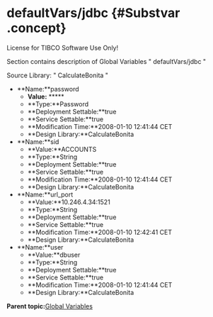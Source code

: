 # defaultVars/jdbc {#Substvar .concept}

License for TIBCO Software Use Only!

Section contains description of Global Variables " defaultVars/jdbc "

Source Library: " CalculateBonita "

-   **Name:**password
    -   **Value:** \*\*\*\*\*
    -   **Type:**Password
    -   **Deployment Settable:**true
    -   **Service Settable:**true
    -   **Modification Time:**2008-01-10 12:41:44 CET
    -   **Design Library:**CalculateBonita
-   **Name:**sid
    -   **Value:**ACCOUNTS
    -   **Type:**String
    -   **Deployment Settable:**true
    -   **Service Settable:**true
    -   **Modification Time:**2008-01-10 12:41:44 CET
    -   **Design Library:**CalculateBonita
-   **Name:**url\_port
    -   **Value:**10.246.4.34:1521
    -   **Type:**String
    -   **Deployment Settable:**true
    -   **Service Settable:**true
    -   **Modification Time:**2008-01-10 12:42:41 CET
    -   **Design Library:**CalculateBonita
-   **Name:**user
    -   **Value:**dbuser
    -   **Type:**String
    -   **Deployment Settable:**true
    -   **Service Settable:**true
    -   **Modification Time:**2008-01-10 12:41:44 CET
    -   **Design Library:**CalculateBonita

**Parent topic:**[Global Variables](../../../../projects/AccountState/common/substvar.md)

